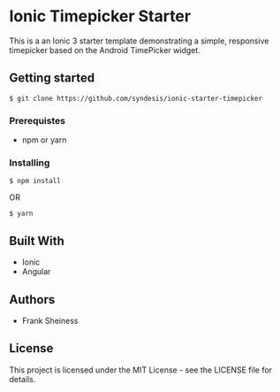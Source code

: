 # Ionic Timepicker Starter

This is a an Ionic 3 starter template demonstrating a simple, responsive
timepicker based on the Android TimePicker widget.

## Getting started

`$ git clone https://github.com/syndesis/ionic-starter-timepicker`

### Prerequistes

* npm or yarn

### Installing

`$ npm install`

OR

`$ yarn`

## Built With

* Ionic
* Angular

## Authors

* Frank Sheiness

## License

This project is licensed under the MIT License - see the LICENSE file for details.
